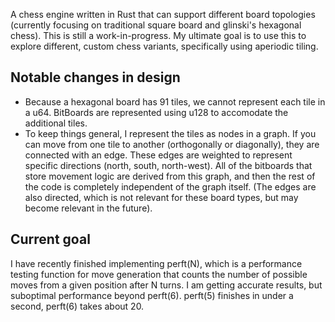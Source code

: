 A chess engine written in Rust that can support different board topologies (currently focusing on traditional square board and glinski's hexagonal chess). This is still a work-in-progress. My ultimate goal is to use this to explore different, custom chess variants, specifically using aperiodic tiling.

## Notable changes in design
- Because a hexagonal board has 91 tiles, we cannot represent each tile in a u64. BitBoards are represented using u128 to accomodate the additional tiles.
- To keep things general, I represent the tiles as nodes in a graph. If you can move from one tile to another (orthogonally or diagonally), they are connected with an edge. These edges are weighted to represent specific directions (north, south, north-west). All of the bitboards that store movement logic are derived from this graph, and then the rest of the code is completely independent of the graph itself. (The edges are also directed, which is not relevant for these board types, but may become relevant in the future).

## Current goal
I have recently finished implementing perft(N), which is a performance testing function for move generation that counts the number of possible moves from a given position after N turns. I am getting accurate results, but suboptimal performance beyond perft(6). perft(5) finishes in under a second, perft(6) takes about 20.
